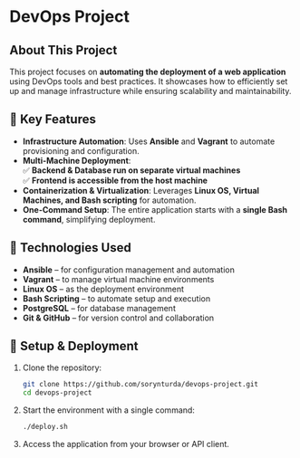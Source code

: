 # **DevOps Project**

## **About This Project**  
This project focuses on **automating the deployment of a web application** using DevOps tools and best practices. It showcases how to efficiently set up and manage infrastructure while ensuring scalability and maintainability.  

## **🔧 Key Features**  
- **Infrastructure Automation**: Uses **Ansible** and **Vagrant** to automate provisioning and configuration.  
- **Multi-Machine Deployment**:  
  ✅ **Backend & Database run on separate virtual machines**  
  ✅ **Frontend is accessible from the host machine**  
- **Containerization & Virtualization**: Leverages **Linux OS, Virtual Machines, and Bash scripting** for automation.  
- **One-Command Setup**: The entire application starts with a **single Bash command**, simplifying deployment.  

## **🚀 Technologies Used**  
- **Ansible** – for configuration management and automation  
- **Vagrant** – to manage virtual machine environments  
- **Linux OS** – as the deployment environment  
- **Bash Scripting** – to automate setup and execution  
- **PostgreSQL** – for database management  
- **Git & GitHub** – for version control and collaboration  


## **📌 Setup & Deployment**  
1. Clone the repository:  
   ```bash
   git clone https://github.com/sorynturda/devops-project.git
   cd devops-project
   ```
2. Start the environment with a single command:  
   ```bash
   ./deploy.sh
   ```
3. Access the application from your browser or API client.
